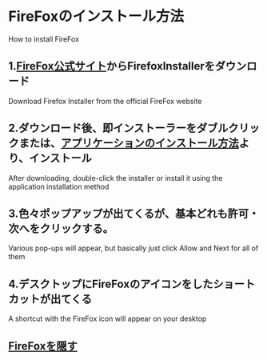 # FireFoxのインストール方法
How to install FireFox
## 1.[FireFox公式サイト](https://firefox.com)からFirefoxInstallerをダウンロード
Download Firefox Installer from the official FireFox website
## 2.ダウンロード後、即インストーラーをダブルクリックまたは、[アプリケーションのインストール方法](Install.md)より、インストール
After downloading, double-click the installer or install it using the application installation method
## 3.色々ポップアップが出てくるが、基本どれも許可・次へをクリックする。
Various pop-ups will appear, but basically just click Allow and Next for all of them
## 4.デスクトップにFireFoxのアイコンをしたショートカットが出てくる
A shortcut with the FireFox icon will appear on your desktop
## [FireFoxを隠す](Camouflage.md)
